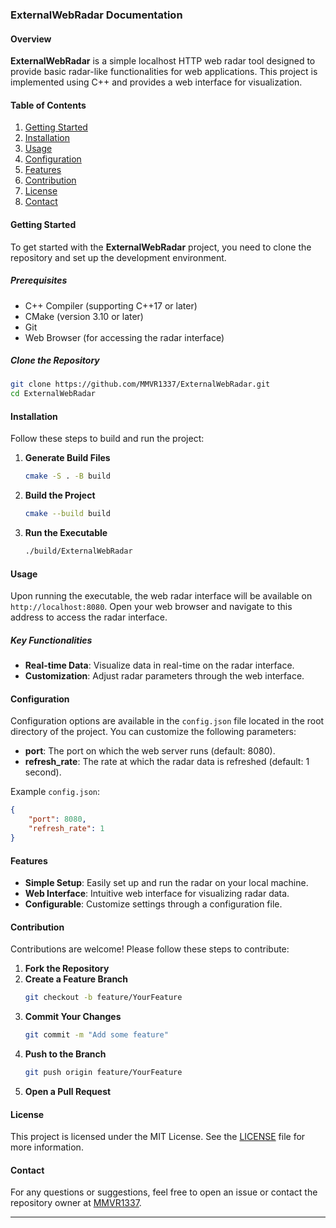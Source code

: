 ### ExternalWebRadar Documentation

#### Overview
**ExternalWebRadar** is a simple localhost HTTP web radar tool designed to provide basic radar-like functionalities for web applications. This project is implemented using C++ and provides a web interface for visualization.

#### Table of Contents
1. [Getting Started](#getting-started)
2. [Installation](#installation)
3. [Usage](#usage)
4. [Configuration](#configuration)
5. [Features](#features)
6. [Contribution](#contribution)
7. [License](#license)
8. [Contact](#contact)

#### Getting Started
To get started with the **ExternalWebRadar** project, you need to clone the repository and set up the development environment.

##### Prerequisites
- C++ Compiler (supporting C++17 or later)
- CMake (version 3.10 or later)
- Git
- Web Browser (for accessing the radar interface)

##### Clone the Repository
```bash
git clone https://github.com/MMVR1337/ExternalWebRadar.git
cd ExternalWebRadar
```

#### Installation
Follow these steps to build and run the project:

1. **Generate Build Files**
    ```bash
    cmake -S . -B build
    ```

2. **Build the Project**
    ```bash
    cmake --build build
    ```

3. **Run the Executable**
    ```bash
    ./build/ExternalWebRadar
    ```

#### Usage
Upon running the executable, the web radar interface will be available on `http://localhost:8080`. Open your web browser and navigate to this address to access the radar interface.

##### Key Functionalities
- **Real-time Data**: Visualize data in real-time on the radar interface.
- **Customization**: Adjust radar parameters through the web interface.

#### Configuration
Configuration options are available in the `config.json` file located in the root directory of the project. You can customize the following parameters:

- **port**: The port on which the web server runs (default: 8080).
- **refresh_rate**: The rate at which the radar data is refreshed (default: 1 second).

Example `config.json`:
```json
{
    "port": 8080,
    "refresh_rate": 1
}
```

#### Features
- **Simple Setup**: Easily set up and run the radar on your local machine.
- **Web Interface**: Intuitive web interface for visualizing radar data.
- **Configurable**: Customize settings through a configuration file.

#### Contribution
Contributions are welcome! Please follow these steps to contribute:

1. **Fork the Repository**
2. **Create a Feature Branch**
    ```bash
    git checkout -b feature/YourFeature
    ```
3. **Commit Your Changes**
    ```bash
    git commit -m "Add some feature"
    ```
4. **Push to the Branch**
    ```bash
    git push origin feature/YourFeature
    ```
5. **Open a Pull Request**

#### License
This project is licensed under the MIT License. See the [LICENSE](LICENSE) file for more information.

#### Contact
For any questions or suggestions, feel free to open an issue or contact the repository owner at [MMVR1337](https://github.com/MMVR1337).

---
